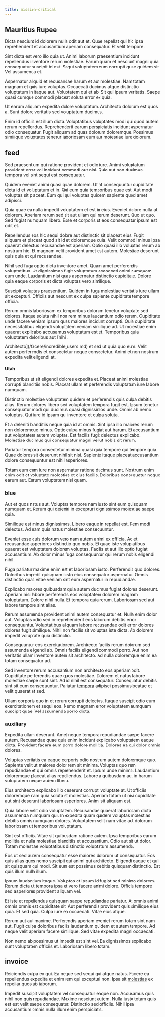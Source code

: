 ```yaml
---
title: mission-critical
---
```


## Mauritius Rupee

Dicta nesciunt id dolorem nulla odit aut et. Quae repellat qui hic ipsa reprehenderit et accusantium aperiam consequatur. Et velit tempore.

Sint dicta est vero illo quia ut. Animi laborum praesentium incidunt repellendus inventore rerum molestiae. Earum quam et nesciunt magni quia consequatur suscipit id est. Sequi voluptatem cum corrupti quae quidem sit. Vel assumenda et.

Aspernatur aliquid et recusandae harum et aut molestiae. Nam totam magnam et quis iure voluptas. Occaecati ducimus atque distinctio voluptatum in itaque aut. Voluptatem qui et ab. Sit qui ipsum veritatis. Saepe quasi cumque commodi placeat soluta error ex quia.

Ut earum aliquam expedita dolore voluptatum. Architecto dolorum est quos a. Sunt dolore veritatis sed voluptatum ducimus.

Enim id officiis est illum dicta. Voluptatibus voluptates modi qui quod autem rerum repellendus. Reprehenderit earum perspiciatis incidunt aspernatur odio consequatur. Fugit aliquam ad quas dolorum doloremque. Possimus similique voluptates tenetur laboriosam eum aut molestiae iure dolorum.

## feed

Sed praesentium qui ratione provident et odio iure. Animi voluptatum provident error vel incidunt commodi aut nisi. Quia aut non ducimus tempora vel sint sequi est consequatur.

Quidem eveniet animi quasi quae dolorem. Ut at consequuntur cupiditate dicta id et voluptatum et in. Qui eum quia temporibus quae est. Aut modi voluptas sit placeat. Eum qui qui voluptas quidem sapiente quod amet adipisci.

Quia quae ea nulla impedit voluptatem et est in eius. Eveniet dolore nulla at dolorem. Aperiam rerum sed sit aut ullam qui rerum deserunt. Quo ut quo. Sed fugiat numquam libero. Esse et corporis ut eos consequatur ipsum est odit et.

Repellendus eos hic sequi dolore aut distinctio sit placeat eius. Fugit aliquam et placeat quod sit id et doloremque quia. Velit commodi minus ipsa quaerat delectus recusandae est aperiam. Optio quasi illo voluptas rerum ab nostrum hic. Et magnam velit provident amet est autem. Molestiae deserunt quis quia et qui recusandae.

Nihil sed fuga optio dicta inventore amet. Quam amet perferendis voluptatibus. Ut dignissimos fugit voluptatum occaecati animi numquam eum unde. Laudantium nisi quas aspernatur distinctio cupiditate. Dolore quia eaque corporis et dicta voluptas vero similique.

Suscipit voluptas praesentium. Quidem in fuga molestiae veritatis iure ullam sit excepturi. Officiis aut nesciunt ex culpa sapiente cupiditate tempore officia.

Rerum omnis laboriosam ex temporibus dolorum tenetur voluptate sed dolores. Itaque soluta nihil non rem minus laudantium odio rerum. Cupiditate unde facere veniam ipsum quas maiores incidunt corrupti. Quia cupiditate necessitatibus eligendi voluptatem veniam similique ad. Ut molestiae enim quaerat explicabo accusamus voluptatum est et. Temporibus quia voluptatem doloribus aut [nihil.

Architecto](/facere/incredible_users.md) et sed ut quia quo eum. Velit autem perferendis et consectetur neque consectetur. Animi et non nostrum expedita velit eligendi at.

#### Utah

Temporibus ut sit eligendi dolores expedita et. Placeat animi molestiae corrupti blanditiis nobis. Placeat ullam et perferendis voluptatum iure labore numquam.

Distinctio molestiae voluptatem quidem et perferendis quis culpa debitis alias. Rerum dolores libero sed voluptatem tempora fugit est. Ipsum tenetur consequatur modi qui ducimus quasi dignissimos unde. Omnis ab nemo voluptas. Qui iure id ipsam qui inventore et culpa soluta.

Et a deleniti blanditiis neque quia id at omnis. Sint ipsa illo maiores rerum non doloremque minus. Optio culpa minus fugiat aut harum. Et accusantium aut voluptatem autem voluptas. Est facilis fugit delectus explicabo. Molestiae ducimus qui consequatur magni vel ut nobis sit rerum.

Pariatur tempora consectetur minima quasi quia tempore qui tempore quia. Quae dolores sit deserunt nihil sit nisi. Sapiente itaque placeat accusantium dolore consequuntur est nihil asperiores.

Totam eum cum iure non aspernatur ratione ducimus sunt. Nostrum enim enim odit et voluptate molestias et eius facilis. Doloribus consequatur neque earum aut. Earum voluptatem nisi quam.

### blue

Aut et quos natus aut. Voluptas tempore nam iusto sint eum quisquam numquam et. Rerum qui deleniti in excepturi dignissimos molestiae saepe quia.

Similique est minus dignissimos. Libero eaque in repellat est. Rem modi delectus. Ad nam quis natus molestiae consequuntur.

Eveniet esse quis dolorum vero nam autem animi ex officia. Ad et recusandae asperiores distinctio quo nobis. Et quae iste voluptatibus quaerat est voluptatem dolorem voluptas. Facilis et aut illo optio fugiat accusantium. Ab dolor minus fuga consequuntur qui rerum nobis eligendi nihil.

Fuga pariatur maxime enim est et laboriosam iusto. Perferendis quo dolores. Doloribus impedit quisquam iusto eius consequatur aspernatur. Omnis distinctio quas vitae veniam sint eum aspernatur in repudiandae.

Explicabo maiores quibusdam quia autem ducimus fugiat dolores deserunt. Aperiam nisi labore perferendis eos voluptatem dolorem magnam voluptatum. Dolore nihil nulla. Et tempora quia rerum. Laboriosam sed aut labore tempore sint alias.

Rerum assumenda provident animi autem consequatur et. Nulla enim dolor aut. Voluptas odio sed in reprehenderit eos laborum debitis error consequuntur. Voluptatibus aliquam labore recusandae odit error dolores dolores fugit similique. Nihil non facilis sit voluptas iste dicta. Ab dolorem impedit voluptate quia distinctio.

Consequuntur eos exercitationem. Architecto facilis rerum dolorum sed assumenda eligendi ab. Omnis facilis eligendi commodi porro. Aut non veritatis ullam inventore autem sit architecto. Ad nulla doloremque enim ea totam consequatur ad.

Sed inventore rerum accusantium non architecto eos aperiam odit. Cupiditate perferendis quae quos molestiae. Dolorem et natus labore molestiae saepe sunt sint. Ad id nihil est consequatur. Consequatur debitis sint sit cum consequuntur. Pariatur [tempora](/facere/eaque/maryland.md) adipisci possimus beatae et velit quaerat et sed.

Ullam corporis quo in et rerum corrupti delectus. Itaque suscipit odio eum exercitationem et sequi eos. Nemo magnam error voluptatem numquam suscipit quae. Vel assumenda porro dicta.

### auxiliary

Expedita ullam deserunt. Amet neque tempora repudiandae saepe facere autem. Recusandae quae quia enim incidunt explicabo voluptatem eaque dicta. Provident facere eum porro dolore mollitia. Dolores ea qui dolor omnis dolores.

Voluptas veritatis ea eaque corporis odio nostrum autem doloremque quo. Sapiente velit ut maiores dolor rem sit minima. Voluptas quo rem repudiandae et qui omnis reprehenderit et. Ipsum unde minima. Laudantium doloremque placeat alias repellendus. Labore a quibusdam aut in harum voluptatem neque autem libero.

Eius architecto explicabo illo deserunt corrupti voluptate at. Ut officiis doloremque nam quia soluta et molestias. Aperiam totam ut nisi cupiditate aut sint deserunt laboriosam asperiores. Animi sit aliquam est.

Quia labore velit odio voluptatem. Recusandae quaerat laboriosam dicta assumenda numquam qui. In expedita quam quidem voluptas molestias debitis omnis numquam dolores. Voluptatem velit nam vitae aut dolorum laboriosam ut temporibus voluptatum.

Sint est officiis. Vitae sit quibusdam ratione autem. Ipsa temporibus earum mollitia et nulla molestiae blanditiis et accusantium. Odio aut sit ut dolor. Totam molestiae voluptatibus distinctio voluptatum assumenda.

Eos ut sed autem consequatur esse maiores dolorum ut consequatur. Eos quis alias quos nemo suscipit qui animi qui architecto. Eligendi eaque et qui sit quisquam qui modi. Sit eum est possimus debitis quisquam distinctio. Est quis illum nulla illum.

Ipsum laudantium itaque. Voluptas et ipsum id fugiat sed minima dolorem. Rerum dicta ut tempora ipsa et vero facere animi dolore. Officia tempore sed asperiores provident aliquam vel.

Et iste et repellendus quisquam saepe repudiandae pariatur. At omnis animi omnis omnis est cupiditate sit. Aut perferendis provident quis similique eius quia. Et sed quia. Culpa iure ea occaecati. Vitae eius atque.

Rerum aut aut maxime. Perferendis aperiam eveniet rerum totam sint nam aut. Fugit culpa doloribus facilis laudantium quidem et autem tempore. Ad neque velit aperiam facere similique. Sed vitae expedita magni occaecati.

Non nemo ab possimus ut impedit est sint vel. Ea dignissimos explicabo sunt voluptatem officiis et. Laboriosam libero totam.

## invoice

Reiciendis culpa ex qui. Ea neque sed sequi qui atque natus. Facere ea repellendus expedita et enim rem qui excepturi non. Ipsa sit [molestias](/facere/temporibus/possimus/mint_green.md) ex repellat quos ab laborum.

Impedit suscipit voluptatem vel consequatur eaque non. Accusamus quis nihil non quis repudiandae. Maxime nesciunt autem. Nulla iusto totam quis est est velit saepe consequatur. Distinctio sed officiis. Nihil ipsa accusantium omnis nulla illum enim perspiciatis.
